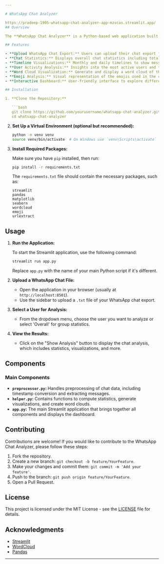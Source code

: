 ```yaml
---

# WhatsApp Chat Analyzer

https://pradeep-1995-whatsapp-chat-analyzer-app-mzvcas.streamlit.app/
## Overview

The **WhatsApp Chat Analyzer** is a Python-based web application built using Streamlit that provides insights and analytics from WhatsApp chat exports. It enables users to visualize and analyze various aspects of their chats, including message statistics, user activity, word frequency, emoji usage, and more.

## Features

- **Upload WhatsApp Chat Export:** Users can upload their chat export files in `.txt` format.
- **Chat Statistics:** Displays overall chat statistics including total messages, words, links shared, and media sent.
- **Timeline Visualizations:** Monthly and daily timelines to show message activity over time.
- **User Activity Analysis:** Insights into the most active users and their messaging patterns.
- **Word Cloud Visualization:** Generate and display a word cloud of the most frequently used words.
- **Emoji Analysis:** Visual representation of the emojis used in the chat.
- **Interactive Dashboard:** User-friendly interface to explore different analyses.

## Installation

1. **Clone the Repository:**

   ```bash
   git clone https://github.com/yourusername/whatsapp-chat-analyzer.git
   cd whatsapp-chat-analyzer
   ```

2. **Set Up a Virtual Environment (optional but recommended):**

   ```bash
   python -m venv venv
   source venv/bin/activate  # On Windows use `venv\Scripts\activate`
   ```

3. **Install Required Packages:**

   Make sure you have `pip` installed, then run:

   ```bash
   pip install -r requirements.txt
   ```

   The `requirements.txt` file should contain the necessary packages, such as:

   ```
   streamlit
   pandas
   matplotlib
   seaborn
   wordcloud
   emoji
   urlextract
   ```

## Usage

1. **Run the Application:**

   To start the Streamlit application, use the following command:

   ```bash
   streamlit run app.py
   ```

   Replace `app.py` with the name of your main Python script if it's different.

2. **Upload a WhatsApp Chat File:**

   - Open the application in your browser (usually at `http://localhost:8501`).
   - Use the sidebar to upload a `.txt` file of your WhatsApp chat export.

3. **Select a User for Analysis:**

   - From the dropdown menu, choose the user you want to analyze or select 'Overall' for group statistics.

4. **View the Results:**

   - Click on the "Show Analysis" button to display the chat analysis, which includes statistics, visualizations, and more.

## Components

### Main Components

- **`preprocessor.py`:** Handles preprocessing of chat data, including timestamp conversion and extracting messages.
- **`helper.py`:** Contains functions to compute statistics, generate visualizations, and create word clouds.
- **`app.py`:** The main Streamlit application that brings together all components and displays the dashboard.

## Contributing

Contributions are welcome! If you would like to contribute to the WhatsApp Chat Analyzer, please follow these steps:

1. Fork the repository.
2. Create a new branch: `git checkout -b feature/YourFeature`.
3. Make your changes and commit them: `git commit -m 'Add your feature'`.
4. Push to the branch: `git push origin feature/YourFeature`.
5. Open a Pull Request.

## License

This project is licensed under the MIT License - see the [LICENSE](LICENSE) file for details.

## Acknowledgments

- [Streamlit](https://streamlit.io/)
- [WordCloud](https://github.com/amueller/word_cloud)
- [Pandas](https://pandas.pydata.org/)

---
```

